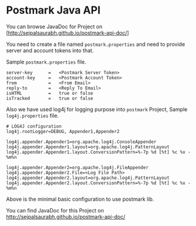 # Postmark Java API

You can browse JavaDoc for Project on [http://sejpalsaurabh.github.io/postmark-api-doc/]

You need to create a file named ```postmark.properties```
and need to provide server and account tokens into that.

Sample ```postmark.properties``` file.
```
server-key      =   <Postmark Server Token>
account-key     =   <Postmark Account Token>
from            =   <From Email>
reply-to        =   <Reply To Email>
isHTML          =   true or false
isTracked       =   true or false
```

Also we have used log4j for logging purpose into ```postmark``` Project,
Sample ```log4j.properties``` file.
```
# LOG4J configuration
log4j.rootLogger=DEBUG, Appender1,Appender2

log4j.appender.Appender1=org.apache.log4j.ConsoleAppender
log4j.appender.Appender1.layout=org.apache.log4j.PatternLayout
log4j.appender.Appender1.layout.ConversionPattern=%-7p %d [%t] %c %x - %m%n

log4j.appender.Appender2=org.apache.log4j.FileAppender
log4j.appender.Appender2.File=<Log File Path>
log4j.appender.Appender2.layout=org.apache.log4j.PatternLayout
log4j.appender.Appender2.layout.ConversionPattern=%-7p %d [%t] %c %x - %m%n
```

Above is the minimal basic configuration to use postmark lib.

You can find JavaDoc for this Project on http://sejpalsaurabh.github.io/postmark-api-doc/
